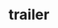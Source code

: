 ---
title: "trailer"
id: tag.id
permalink: "/tags/trailer"
videos: [31,99,191,202,220,219,387,390,661,933,1082,1106,1151,1257,1258,1259,1673]
---